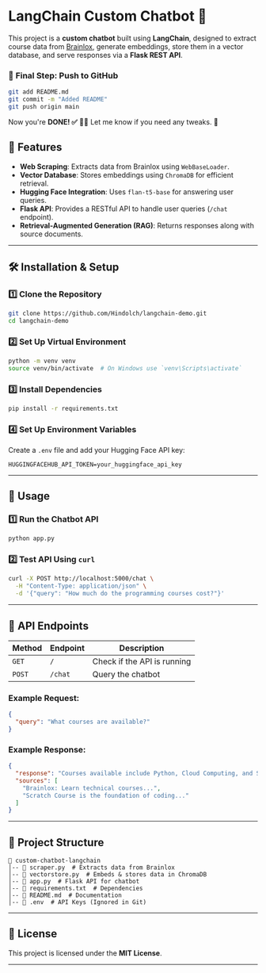 # LangChain Custom Chatbot 🚀

This project is a **custom chatbot** built using **LangChain**, designed to extract course data from [Brainlox](https://brainlox.com/courses/category/technical), generate embeddings, store them in a vector database, and serve responses via a **Flask REST API**.
### 🎯 **Final Step**: Push to GitHub
```bash
git add README.md
git commit -m "Added README"
git push origin main
```

Now you're **DONE! ✅** 🚀🔥 Let me know if you need any tweaks. 🎉

## 📌 Features
- **Web Scraping**: Extracts data from Brainlox using `WebBaseLoader`.
- **Vector Database**: Stores embeddings using `ChromaDB` for efficient retrieval.
- **Hugging Face Integration**: Uses `flan-t5-base` for answering user queries.
- **Flask API**: Provides a RESTful API to handle user queries (`/chat` endpoint).
- **Retrieval-Augmented Generation (RAG)**: Returns responses along with source documents.

---

## 🛠️ Installation & Setup

### 1️⃣ Clone the Repository
```bash
git clone https://github.com/Hindolch/langchain-demo.git
cd langchain-demo
```

### 2️⃣ Set Up Virtual Environment
```bash
python -m venv venv
source venv/bin/activate  # On Windows use `venv\Scripts\activate`
```

### 3️⃣ Install Dependencies
```bash
pip install -r requirements.txt
```

### 4️⃣ Set Up Environment Variables
Create a `.env` file and add your Hugging Face API key:
```
HUGGINGFACEHUB_API_TOKEN=your_huggingface_api_key
```

---

## 🚀 Usage

### 1️⃣ Run the Chatbot API
```bash
python app.py
```

### 2️⃣ Test API Using `curl`
```bash
curl -X POST http://localhost:5000/chat \
  -H "Content-Type: application/json" \
  -d '{"query": "How much do the programming courses cost?"}'
```

---

## 📌 API Endpoints

| Method | Endpoint | Description |
|--------|---------|-------------|
| `GET`  | `/`     | Check if the API is running |
| `POST` | `/chat` | Query the chatbot |

### Example Request:
```json
{
  "query": "What courses are available?"
}
```
### Example Response:
```json
{
  "response": "Courses available include Python, Cloud Computing, and Scratch Programming.",
  "sources": [
    "Brainlox: Learn technical courses...",
    "Scratch Course is the foundation of coding..."
  ]
}
```

---

## 📜 Project Structure
```
📂 custom-chatbot-langchain
│-- 📜 scraper.py  # Extracts data from Brainlox
│-- 📜 vectorstore.py  # Embeds & stores data in ChromaDB
│-- 📜 app.py  # Flask API for chatbot
│-- 📜 requirements.txt  # Dependencies
│-- 📜 README.md  # Documentation
│-- 📜 .env  # API Keys (Ignored in Git)
```

---



## 📜 License
This project is licensed under the **MIT License**.

---


